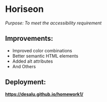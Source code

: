 # Horiseon

*Purpose: To meet the accessibility requirement* 

## Improvements:
* Improved color combinations
* Better semantic HTML elements
* Added alt attributes
* And Others

## Deployment:
**https://desalu.github.io/homework1/**





